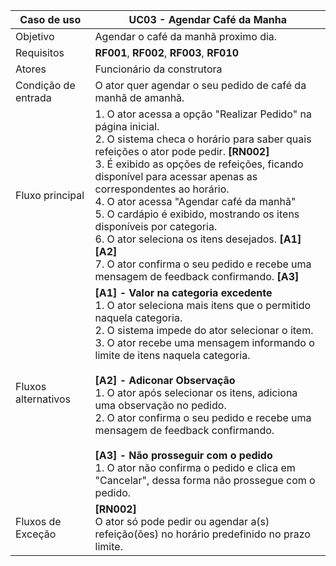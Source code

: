 | Caso de uso         | UC03 - Agendar Café da Manha                                                                                                                                                                                                                                                                                                                                                                                                                                                                                                                                                                                   |
| ------------------- | ------------------------------------------------------------------------------------------------------------------------------------------------------------------------------------------------------------------------------------------------------------------------------------------------------------------------------------------------------------------------------------------------------------------------------------------------------------------------------------------------------------------------------------------------------------------------------------------------- |
| Objetivo            | Agendar o café da manhã proximo dia.                                                                                                                                                                                                                                                                                                                                                                                                                                                                                                                                                            |
| Requisitos          | **RF001**, **RF002**, **RF003**, **RF010**                                                                                                                                                                                                                                                                                                                                                                                                                                                                                                                                                                             |
| Atores              | Funcionário da construtora                                                                                                                                                                                                                                                                                                                                                                                                                                                                                                                                                                        |
| Condição de entrada | O ator quer agendar o seu pedido de café da manhã de amanhã.                                                                                                                                                                                                                                                                                                                                                                                                                                                                                                                                              |
| Fluxo principal     | 1. O ator acessa a opção "Realizar Pedido" na página inicial. <br> 2. O sistema checa o horário para saber quais refeições o ator pode pedir. **[RN002]**<br> 3. É exibido as opções de refeições, ficando disponível para acessar apenas as correspondentes ao horário. <br> 4. O ator acessa "Agendar café da manhã" <br> 5. O cardápio é exibido, mostrando os itens disponíveis por categoria.<br> 6. O ator seleciona os itens desejados. **[A1]** **[A2]**<br> 7. O ator confirma o seu pedido e recebe uma mensagem de feedback confirmando. **[A3]**|
| Fluxos alternativos | **[A1] - Valor na categoria excedente**<br> 1. O ator seleciona mais itens que o permitido naquela categoria. <br> 2. O sistema impede do ator selecionar o item. <br> 3. O ator recebe uma mensagem informando o limite de itens naquela categoria. <br><br> **[A2] - Adiconar Observação** <br> 1.  O ator após selecionar os itens, adiciona uma observação no pedido. <br> 2. O ator confirma o seu pedido e recebe uma mensagem de feedback confirmando.<br> <br> **[A3] -  Não prosseguir com o pedido** <br> 1. O ator não confirma o pedido e clica em "Cancelar", dessa forma não prossegue com o pedido. <br>                                                                                                                                                                                                                                                                                                                                      |
| Fluxos de Exceção   | **[RN002]** <br> O ator só pode pedir ou agendar a(s) refeição(ões) no horário predefinido no prazo limite. <br>                                                                                                                                                                                                                                                                                                                          |
